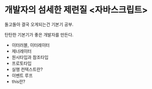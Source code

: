 # 개발자의 섬세한 제련질 <자바스크립트>

돌고돌아 결국 오게되는건 기본기 공부.

탄탄한 기본기가 좋은 개발자를 만든다.

- 이터러블, 이터레이터
- 제너레이터
- 원시타입과 참조타입
- 프로토타입
- 실행 컨텍스트란?
- 이벤트 루프
- this란?
